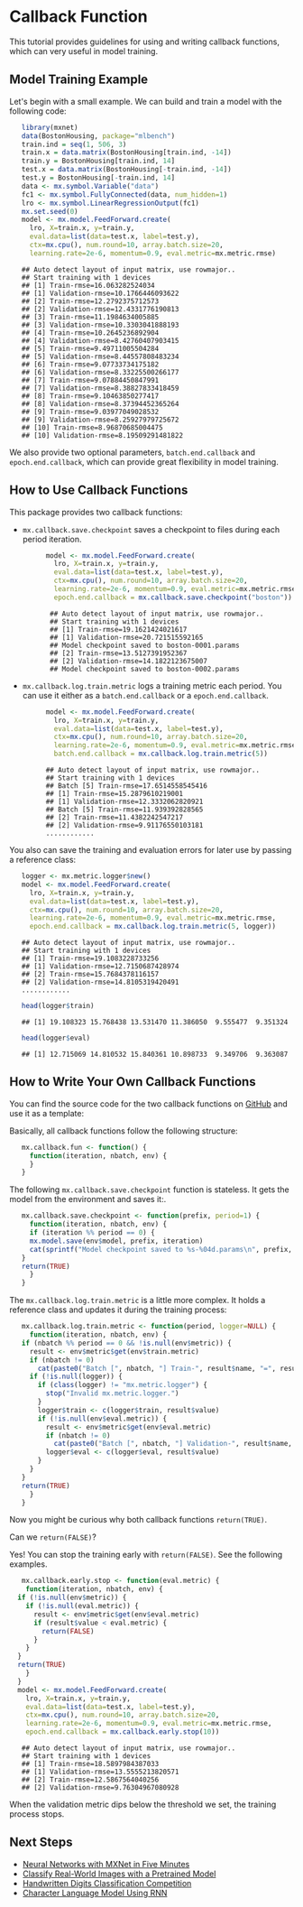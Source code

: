 Callback Function
======================================

This tutorial provides guidelines for using and writing callback functions,
which can very useful in model training.

Model Training Example
----------

Let's begin with a small example. We can build and train a model with the following code:


 ```r
    library(mxnet)
    data(BostonHousing, package="mlbench")
    train.ind = seq(1, 506, 3)
    train.x = data.matrix(BostonHousing[train.ind, -14])
    train.y = BostonHousing[train.ind, 14]
    test.x = data.matrix(BostonHousing[-train.ind, -14])
    test.y = BostonHousing[-train.ind, 14]
    data <- mx.symbol.Variable("data")
    fc1 <- mx.symbol.FullyConnected(data, num_hidden=1)
    lro <- mx.symbol.LinearRegressionOutput(fc1)
    mx.set.seed(0)
    model <- mx.model.FeedForward.create(
      lro, X=train.x, y=train.y,
      eval.data=list(data=test.x, label=test.y),
      ctx=mx.cpu(), num.round=10, array.batch.size=20,
      learning.rate=2e-6, momentum=0.9, eval.metric=mx.metric.rmse)
 ```

 ```
    ## Auto detect layout of input matrix, use rowmajor..
    ## Start training with 1 devices
    ## [1] Train-rmse=16.063282524034
    ## [1] Validation-rmse=10.1766446093622
    ## [2] Train-rmse=12.2792375712573
    ## [2] Validation-rmse=12.4331776190813
    ## [3] Train-rmse=11.1984634005885
    ## [3] Validation-rmse=10.3303041888193
    ## [4] Train-rmse=10.2645236892904
    ## [4] Validation-rmse=8.42760407903415
    ## [5] Train-rmse=9.49711005504284
    ## [5] Validation-rmse=8.44557808483234
    ## [6] Train-rmse=9.07733734175182
    ## [6] Validation-rmse=8.33225500266177
    ## [7] Train-rmse=9.07884450847991
    ## [7] Validation-rmse=8.38827833418459
    ## [8] Train-rmse=9.10463850277417
    ## [8] Validation-rmse=8.37394452365264
    ## [9] Train-rmse=9.03977049028532
    ## [9] Validation-rmse=8.25927979725672
    ## [10] Train-rmse=8.96870685004475
    ## [10] Validation-rmse=8.19509291481822
 ```

We also provide two optional parameters, `batch.end.callback` and `epoch.end.callback`, which can provide great flexibility in model training.

How to Use Callback Functions
---------

This package provides two callback functions:

- `mx.callback.save.checkpoint` saves a checkpoint to files during each period iteration.

```r
         model <- mx.model.FeedForward.create(
           lro, X=train.x, y=train.y,
           eval.data=list(data=test.x, label=test.y),
           ctx=mx.cpu(), num.round=10, array.batch.size=20,
           learning.rate=2e-6, momentum=0.9, eval.metric=mx.metric.rmse,
           epoch.end.callback = mx.callback.save.checkpoint("boston"))
```

```
          ## Auto detect layout of input matrix, use rowmajor..
          ## Start training with 1 devices
          ## [1] Train-rmse=19.1621424021617
          ## [1] Validation-rmse=20.721515592165
          ## Model checkpoint saved to boston-0001.params
          ## [2] Train-rmse=13.5127391952367
          ## [2] Validation-rmse=14.1822123675007
          ## Model checkpoint saved to boston-0002.params
```


- `mx.callback.log.train.metric` logs a training metric each period. You can use it either as a `batch.end.callback` or a
`epoch.end.callback`.


```r
         model <- mx.model.FeedForward.create(
           lro, X=train.x, y=train.y,
           eval.data=list(data=test.x, label=test.y),
           ctx=mx.cpu(), num.round=10, array.batch.size=20,
           learning.rate=2e-6, momentum=0.9, eval.metric=mx.metric.rmse,
           batch.end.callback = mx.callback.log.train.metric(5))
 ```
   
```
         ## Auto detect layout of input matrix, use rowmajor..
         ## Start training with 1 devices
         ## Batch [5] Train-rmse=17.6514558545416
         ## [1] Train-rmse=15.2879610219001
         ## [1] Validation-rmse=12.3332062820921
         ## Batch [5] Train-rmse=11.939392828565
         ## [2] Train-rmse=11.4382242547217
         ## [2] Validation-rmse=9.91176550103181
         ............
```

You also can save the training and evaluation errors for later use by passing a reference class:


 ```r
    logger <- mx.metric.logger$new()
    model <- mx.model.FeedForward.create(
      lro, X=train.x, y=train.y,
      eval.data=list(data=test.x, label=test.y),
      ctx=mx.cpu(), num.round=10, array.batch.size=20,
      learning.rate=2e-6, momentum=0.9, eval.metric=mx.metric.rmse,
      epoch.end.callback = mx.callback.log.train.metric(5, logger))
 ```

 ```
    ## Auto detect layout of input matrix, use rowmajor..
    ## Start training with 1 devices
    ## [1] Train-rmse=19.1083228733256
    ## [1] Validation-rmse=12.7150687428974
    ## [2] Train-rmse=15.7684378116157
    ## [2] Validation-rmse=14.8105319420491
    ............
 ```

 ```r
    head(logger$train)
 ```

 ```
    ## [1] 19.108323 15.768438 13.531470 11.386050  9.555477  9.351324
 ```

 ```r
    head(logger$eval)
 ```

 ```
    ## [1] 12.715069 14.810532 15.840361 10.898733  9.349706  9.363087
 ```

How to Write Your Own Callback Functions
----------

You can find the source code for the two callback functions on [GitHub](https://github.com/dmlc/mxnet/blob/master/R-package/R/callback.R) and use it as a template:

Basically, all callback functions follow the following structure:


 ```r
    mx.callback.fun <- function() {
      function(iteration, nbatch, env) {
      }
    }
 ```

The following `mx.callback.save.checkpoint` function is stateless. It gets the model from the environment and saves it:.


 ```r
    mx.callback.save.checkpoint <- function(prefix, period=1) {
      function(iteration, nbatch, env) {
      if (iteration %% period == 0) {
      mx.model.save(env$model, prefix, iteration)
      cat(sprintf("Model checkpoint saved to %s-%04d.params\n", prefix, iteration))
    }
    return(TRUE)
      }
    }
 ```

The `mx.callback.log.train.metric` is a little more complex. It holds a reference class and updates it during the training
process:


 ```r
    mx.callback.log.train.metric <- function(period, logger=NULL) {
      function(iteration, nbatch, env) {
    if (nbatch %% period == 0 && !is.null(env$metric)) {
      result <- env$metric$get(env$train.metric)
      if (nbatch != 0)
        cat(paste0("Batch [", nbatch, "] Train-", result$name, "=", result$value, "\n"))
      if (!is.null(logger)) {
        if (class(logger) != "mx.metric.logger") {
          stop("Invalid mx.metric.logger.")
        }
        logger$train <- c(logger$train, result$value)
        if (!is.null(env$eval.metric)) {
          result <- env$metric$get(env$eval.metric)
          if (nbatch != 0)
            cat(paste0("Batch [", nbatch, "] Validation-", result$name, "=", result$value, "\n"))
          logger$eval <- c(logger$eval, result$value)
        }
      }
    }
    return(TRUE)
      }
    }
 ```

Now you might be curious why both callback functions `return(TRUE)`.

Can we `return(FALSE)`?

Yes! You can stop the training early with `return(FALSE)`. See the following examples.


  ```r
     mx.callback.early.stop <- function(eval.metric) {
      function(iteration, nbatch, env) {
    if (!is.null(env$metric)) {
      if (!is.null(eval.metric)) {
        result <- env$metric$get(env$eval.metric)
        if (result$value < eval.metric) {
          return(FALSE)
        }
      }
    }
    return(TRUE)
      }
    }
    model <- mx.model.FeedForward.create(
      lro, X=train.x, y=train.y,
      eval.data=list(data=test.x, label=test.y),
      ctx=mx.cpu(), num.round=10, array.batch.size=20,
      learning.rate=2e-6, momentum=0.9, eval.metric=mx.metric.rmse,
      epoch.end.callback = mx.callback.early.stop(10))
 ```

 ```
    ## Auto detect layout of input matrix, use rowmajor..
    ## Start training with 1 devices
    ## [1] Train-rmse=18.5897984387033
    ## [1] Validation-rmse=13.5555213820571
    ## [2] Train-rmse=12.5867564040256
    ## [2] Validation-rmse=9.76304967080928
 ```

When the validation metric dips below the threshold we set, the training process stops.

## Next Steps
* [Neural Networks with MXNet in Five Minutes](http://mxnet.io/tutorials/r/fiveMinutesNeuralNetwork.html)
* [Classify Real-World Images with a Pretrained Model](http://mxnet.io/tutorials/r/classifyRealImageWithPretrainedModel.html)
* [Handwritten Digits Classification Competition](http://mxnet.io/tutorials/r/mnistCompetition.html)
* [Character Language Model Using RNN](http://mxnet.io/tutorials/r/charRnnModel.html)
